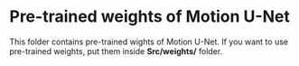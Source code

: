 # Pre-trained weights of Motion U-Net
This folder contains pre-trained wights of Motion U-Net. If you want to use pre-trained weights, put them inside **Src/weights/** folder.